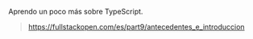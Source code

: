 Aprendo un poco más sobre TypeScript.
> https://fullstackopen.com/es/part9/antecedentes_e_introduccion
